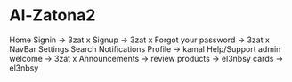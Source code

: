 # Al-Zatona2

Home
Signin -> 3zat x
Signup -> 3zat x
Forgot your password -> 3zat x
NavBar
Settings
Search
Notifications
Profile -> kamal
Help/Support
admin
welcome -> 3zat x
Announcements ->
review
products -> el3nbsy
cards -> el3nbsy
